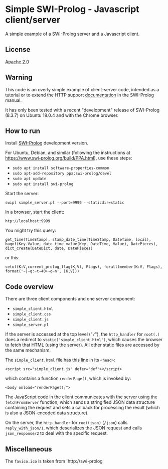 # Simple SWI-Prolog - Javascript client/server

A simple example of a SWI-Prolog server and a Javascript client.


## License
[Apache 2.0](LICENSE)

## Warning

This code is an overly simple example of client-server code, intended
as a tutorial or to extend the HTTP support
[documentation](https://www.swi-prolog.org/pldoc/doc_for?object=section(%27packages/http.html%27))
in the SWI-Prolog manual.

It has only been tested with a recent "development" release of SWI-Prolog
(8.3.7) on Ubuntu 18.0.4 and with the Chrome browser.

## How to run

Install [SWI-Prolog](http://www.swi-prolog.org/Download.html) development version.

For Ubuntu, Debian, and similar (following the instructions at https://www.swi-prolog.org/build/PPA.html), use these steps:
  *  `sudo apt install software-properties-common`
  *  `sudo apt-add-repository ppa:swi-prolog/devel`
  *  `sudo apt update`
  *  `sudo apt install swi-prolog`

Start the server:
```
swipl simple_server.pl --port=9999 --staticdir=static
```
In a browser, start the client:
```
htp://localhost:9999
```

You might try this query:
```
get_time(TimeStamp), stamp_date_time(TimeStamp, DateTime, local), bagof(Key-Value, date_time_value(Key, DateTime, Value), DatePieces), dict_create(DateDict, date, DatePieces)
```
or this:
```
setof(K:V,current_prolog_flag(K,V), Flags), forall(member(K:V, Flags), format('~|~q:~t~40+~q~n', [K,V]))
```

## Code overview

There are three client components and one server component:
*  `simple_client.html`
*  `simple_client.css`
*  `simple_client.js`
*  `simple_server.pl`

If the server is accessed at the top level ("`/`"), the `http_handler`
for `root(.)` does a redirect to `static('simple_client.html')`, which
causes the browser to fetch that HTML (using the server). All other
static files are accessed by the same mechanism.

The `simple_client.html` file has this line in its `<head>`:
```
<script src="simple_client.js" defer="def"></script>
```
which contains a function `renderPage()`, which is invoked by:
```
<body onload="renderPage();">
```

The JavaScript code in the client communicates with the server using
the `fetchFromServer` function, which sends a stringified JSON data
structure containing the request and sets a callback for processing
the result (which is also a JSON-encoded data structure).

On the server, the `http_handler` for `root(json)` (`/json`) calls
`reply_with_json/1`, which deserializes the JSON request and calls
`json_response/2` to deal with the specific request.


## Miscellaneous

The `favico.ico` is taken from `http://swi-prolog




